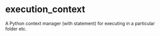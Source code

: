 # execution_context
A Python context manager (with statement) for executing in a particular folder etc.
